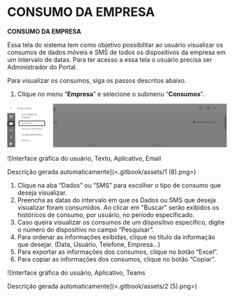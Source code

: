 # CONSUMO DA EMPRESA

**CONSUMO DA EMPRESA**

Essa tela do sistema tem como objetivo possibilitar ao usuário visualizar os consumos de dados móveis e SMS de todos os dispositivos da empresa em um intervalo de datas. Para ter acesso a essa tela o usuário precisa ser Administrador do Portal.

Para visualizar os consumos, siga os passos descritos abaixo.

1. Clique no menu “**Empresa**” e selecione o submenu “**Consumos**”.

![](<.gitbook/assets/0 (1) (1) (1).png>)

![Interface gráfica do usuário, Texto, Aplicativo, Email

Descrição gerada automaticamente](<.gitbook/assets/1 (8).png>)

1. Clique na aba “Dados” ou “SMS” para escolher o tipo de consumo que deseja visualizar.
2. Preencha as datas do intervalo em que os Dados ou SMS que deseja visualizar foram consumidos. Ao clicar em "Buscar" serão exibidos os históricos de consumo, por usuário, no período especificado.
3. Caso queira visualizar os consumos de um dispositivo específico, digite o número do dispositivo no campo “Pesquisar”.
4. Para ordenar as informações exibidas, clique no título da informação que desejar. (Data, Usuário, Telefone, Empresa...)
5. Para exportar as informações dos consumos, clique no botão “Excel”.
6. Para copiar as informações dos consumos, clique no botão “Copiar”.

![Interface gráfica do usuário, Aplicativo, Teams

Descrição gerada automaticamente](<.gitbook/assets/2 (5).png>)
